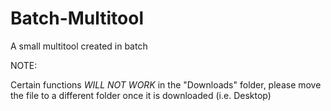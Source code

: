 # Batch-Multitool
A small multitool created in batch



NOTE:

Certain functions *WILL NOT WORK* in the "Downloads" folder, please move the file to a different folder once it is downloaded (i.e. Desktop)

